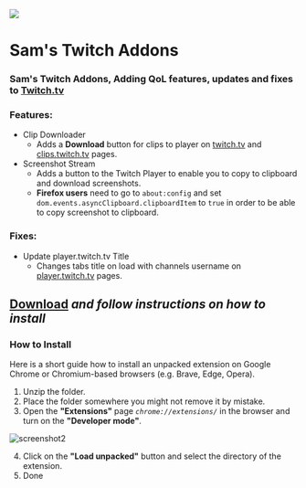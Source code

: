<p align="left">
  <img src="https://github.com/yungsamd17/Twitch-Addons/assets/64147848/afab1132-44ec-48ca-a057-fa3710c2a542">
</p>
  
# Sam's Twitch Addons

### Sam's Twitch Addons, Adding QoL features, updates and fixes to [Twitch.tv](https://twitch.tv)

### Features:

- Clip Downloader
  - Adds a **Download** button for clips to player on [twitch.tv](https://www.twitch.tv) and [clips.twitch.tv](https://clips.twitch.tv/KathishFaintFriesGingerPower-IWV6AJsEbYlFzRA8) pages.
- Screenshot Stream
  - Adds a button to the Twitch Player to enable you to copy to clipboard and download screenshots.
  - **Firefox users** need to go to `about:config` and set `dom.events.asyncClipboard.clipboardItem` to `true` in order to be able to copy screenshot to clipboard.

### Fixes:

- Update player.twitch.tv Title
  - Changes tabs title on load with channels username on [player.twitch.tv](https://player.twitch.tv/?channel=xqc&parent=twitch.tv) pages.


## [**Download**](https://github.com/yungsamd17/Twitch-Addons/releases/latest/download/sams-twitch-addons.zip) *and follow instructions on how to install*

### How to Install
Here is a short guide how to install an unpacked extension on Google Chrome or Chromium-based browsers (e.g. Brave, Edge, Opera).

1. Unzip the folder.
2. Place the folder somewhere you might not remove it by mistake.
3. Open the **"Extensions"** page *`chrome://extensions/`* in the browser and turn on the **"Developer mode"**.

![screenshot2](https://user-images.githubusercontent.com/64147848/228734049-1e16ee90-804b-4412-bd86-c799dda84d77.png)

4. Click on the **"Load unpacked"** button and select the directory of the extension.
5. Done
